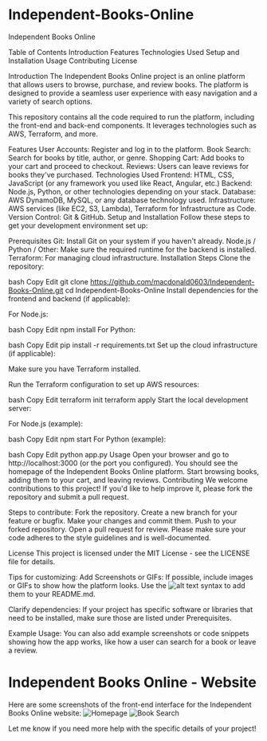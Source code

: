 ﻿# Independent-Books-Online
Independent Books Online

Table of Contents
Introduction
Features
Technologies Used
Setup and Installation
Usage
Contributing
License

Introduction
The Independent Books Online project is an online platform that allows users to browse, purchase, and review books. The platform is designed to provide a seamless user experience with easy navigation and a variety of search options.

This repository contains all the code required to run the platform, including the front-end and back-end components. It leverages technologies such as AWS, Terraform, and more.

Features
User Accounts: Register and log in to the platform.
Book Search: Search for books by title, author, or genre.
Shopping Cart: Add books to your cart and proceed to checkout.
Reviews: Users can leave reviews for books they've purchased.
Technologies Used
Frontend: HTML, CSS, JavaScript (or any framework you used like React, Angular, etc.)
Backend: Node.js, Python, or other technologies depending on your stack.
Database: AWS DynamoDB, MySQL, or any database technology used.
Infrastructure: AWS services (like EC2, S3, Lambda), Terraform for Infrastructure as Code.
Version Control: Git & GitHub.
Setup and Installation
Follow these steps to get your development environment set up:

Prerequisites
Git: Install Git on your system if you haven't already.
Node.js / Python / Other: Make sure the required runtime for the backend is installed.
Terraform: For managing cloud infrastructure.
Installation Steps
Clone the repository:

bash
Copy
Edit
git clone https://github.com/macdonald0603/Independent-Books-Online.git
cd Independent-Books-Online
Install dependencies for the frontend and backend (if applicable):

For Node.js:

bash
Copy
Edit
npm install
For Python:

bash
Copy
Edit
pip install -r requirements.txt
Set up the cloud infrastructure (if applicable):

Make sure you have Terraform installed.

Run the Terraform configuration to set up AWS resources:

bash
Copy
Edit
terraform init
terraform apply
Start the local development server:

For Node.js (example):

bash
Copy
Edit
npm start
For Python (example):

bash
Copy
Edit
python app.py
Usage
Open your browser and go to http://localhost:3000 (or the port you configured).
You should see the homepage of the Independent Books Online platform.
Start browsing books, adding them to your cart, and leaving reviews.
Contributing
We welcome contributions to this project! If you'd like to help improve it, please fork the repository and submit a pull request.

Steps to contribute:
Fork the repository.
Create a new branch for your feature or bugfix.
Make your changes and commit them.
Push to your forked repository.
Open a pull request for review.
Please make sure your code adheres to the style guidelines and is well-documented.

License
This project is licensed under the MIT License - see the LICENSE file for details.

Tips for customizing:
Add Screenshots or GIFs: If possible, include images or GIFs to show how the platform looks. Use the ![alt text](URL) syntax to add them to your README.md.

Clarify dependencies: If your project has specific software or libraries that need to be installed, make sure those are listed under Prerequisites.

Example Usage: You can also add example screenshots or code snippets showing how the app works, like how a user can search for a book or leave a review.

# Independent Books Online - Website

Here are some screenshots of the front-end interface for the Independent Books Online website:
![Homepage](https://github.com/macdonald0603/JohnsProjects/blob/main/IBO%20Website/screenshot1.png)
![Book Search](https://github.com/macdonald0603/JohnsProjects/blob/main/IBO%20Website/screenshot2.png)


Let me know if you need more help with the specific details of your project!
